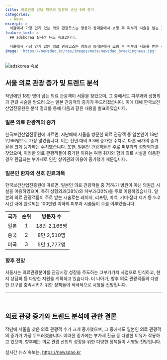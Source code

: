 ```yaml
---
title: 의료관광 강남 피부과 일본어 손님 9배 증가
categories:
  - News
excerpt: >
  서울에서 가장 인기 있는 의료 관광코스는 명동과 동대문에서 쇼핑 후 피부과 시술을 받는 것. 지난해 서울을 찾은 일본 의료관광객은 18만2166명으로 9.3배 증가했는데, 이는 중국(8만2510명)과 미국(5만1777명)의 증가율을 능가. 피부과와 성형외과가 인기 진료과목으로, 특히 일본인 의료관광객의 75%가 의원급 시설을 찾아 피부과(30%)와 성형외과(38%)를 선호한다. 100만원 이하의 간단한 피부과 시술이 인기를 끌며, 의료관광 분야가 관광시장 성장을 주도하는 사업이 될 전망이다.
feature_text: >
  ## adskorea 실시간 뉴스 속보입니다.

  서울에서 가장 인기 있는 의료 관광코스는 명동과 동대문에서 쇼핑 후 피부과 시술을 받는 것. 지난해 서울을 찾은 일본 의료관광객은 18만2166명으로 9.3배 증가했는데, 이는 중국(8만2510명)과 미국(5만1777명)의 증가율을 능가. 피부과와 성형외과가 인기 진료과목으로, 특히 일본인 의료관광객의 75%가 의원급 시설을 찾아 피부과(30%)와 성형외과(38%)를 선호한다. 100만원 이하의 간단한 피부과 시술이 인기를 끌며, 의료관광 분야가 관광시장 성장을 주도하는 사업이 될 전망이다.
image: 'https://newsdao.kr/res/images/meta/newsdao_breakingnews.jpg'
---
```


<p><img src="https://newsdao.kr/res/images/meta/newsdao_breakingnews.jpg" alt="adskorea 속보" /></p>

<h2 data-ke-size="size26">서울 의료 관광 증가 및 트렌드 분석</h2>

<p data-ke-size="size16">작년에만 18만 명이 넘는 의료 관광객이 서울을 찾았으며, 그 중에서도 피부과와 성형외과 관련 시술을 받으러 오는 일본 관광객의 증가가 두드러졌습니다. 이에 대해 한국보건산업진흥원은 분석 결과를 통해 다음과 같은 내용을 발표하였습니다.</p>

<h3 data-ke-size="size24">일본 의료 관광객의 증가</h3>

<p data-ke-size="size16">한국보건산업진흥원에 따르면, 지난해에 서울을 방문한 의료 관광객 중 일본인이 18만 2,166명으로 가장 많았습니다. 이는 전년 대비 9.3배 증가한 수치로, 다른 국가의 증가율을 크게 능가하는 수치였습니다. 또한, 일본인 관광객들은 주로 피부과와 성형외과를 찾았으며, 이러한 의료 관광객들이 증가한 이유는 여행 취지와 함께 의료 시설을 이용한 경우 환급되는 부가세로 인한 상위권의 이용이 증가했기 때문입니다.</p>

<h3 data-ke-size="size24">일본인 환자의 선호 진료과목</h3>

<p data-ke-size="size16">한국보건산업진흥원에 따르면, 일본인 의료 관광객들 중 75%가 병원이 아닌 의원급 시설을 이용하였으며, 특히 성형외과(38%)와 피부과(30%)를 주로 이용하였습니다. 일본의 의료 관광객들이 주로 받는 시술로는 레이저, 리프팅, 미백, 기미·잡티 제거 등 1~2시간 내에 완료되는 100만원 이하의 피부과 시술들이 주를 이루었습니다.</p>

<table>
    <tbody>
        <tr>
            <td style="text-align: center; height: 17px;"><b>국가</b></td>
            <td style="text-align: center; height: 17px;"><b>순위</b></td>
            <td style="text-align: center; height: 17px;"><b>방문자 수</b></td>
        </tr>
        <tr>
            <td style="text-align: center; height: 17px;">일본</td>
            <td style="text-align: center; height: 17px;">1</td>
            <td style="text-align: center; height: 17px;">18만 2,166명</td>
        </tr>
        <tr>
            <td style="text-align: center; height: 17px;">중국</td>
            <td style="text-align: center; height: 17px;">2</td>
            <td style="text-align: center; height: 17px;">8만 2,510명</td>
        </tr>
        <tr>
            <td style="text-align: center; height: 17px;">미국</td>
            <td style="text-align: center; height: 17px;">3</td>
            <td style="text-align: center; height: 17px;">5만 1,777명</td>
        </tr>
    </tbody>
</table>

<h3 data-ke-size="size24">향후 전망</h3>

<p data-ke-size="size16">서울시는 의료관광분야를 관광시장 성장을 주도하는 고부가가치 사업으로 인식하고, 현지 상담회 등 다양한 지원을 계획하고 있습니다. 더 나아가, 향후 의료 관광객들의 다양한 요구를 충족시키기 위한 정책들이 적극적으로 시행될 전망입니다.</p>

<hr>

<p data-ke-size="size16">&nbsp;</p>

<h2 data-ke-size="size26">의료 관광 증가와 트렌드 분석에 관한 결론</h2>

<p data-ke-size="size16">작년에 서울을 찾은 의료 관광객 수가 크게 증가했으며, 그 중에서도 일본인 의료 관광객의 증가가 가장 두드러졌습니다. 이러한 증가에는 부가세 환급 등 다양한 이유가 작용하고 있으며, 향후에는 의료 관광 산업의 성장을 위한 다양한 정책들이 시행될 전망입니다.</p>
실시간 뉴스 속보는, <a href="https://newsdao.kr" rel="dofollow">https://newsdao.kr</a>


